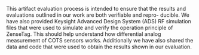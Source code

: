 This artifact evaluation process is intended to ensure that the results
and evaluations outlined in our work are both verifiable and repro-
ducible. We have also provided Keysight Advanced Design System
(ADS) RF simulation files that were used to simulate and verify the
operation principle of ZenseTag. This should help understand how
differential analog measurement of COTS sensors works. Additionally
we have also shared the data and code that were used to obtain the
results shown in our evaluation.
